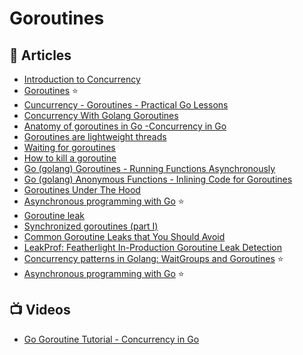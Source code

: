 # Goroutines

## 📕 Articles
- [Introduction to Concurrency](https://golangbot.com/concurrency/)
- [Goroutines](https://golangbot.com/goroutines/) ⭐
- [Cuncurrency - Goroutines - Practical Go Lessons](https://www.practical-go-lessons.com/chap-30-concurrency#goroutines)
- [Concurrency With Golang Goroutines](https://tutorialedge.net/golang/concurrency-with-golang-goroutines/)
- [Anatomy of goroutines in Go -Concurrency in Go](https://medium.com/rungo/anatomy-of-goroutines-in-go-concurrency-in-go-a4cb9272ff88)
- [Goroutines are lightweight threads](https://yourbasic.org/golang/goroutines-explained/)
- [Waiting for goroutines](https://yourbasic.org/golang/wait-for-goroutines-waitgroup/)
- [How to kill a goroutine](https://yourbasic.org/golang/stop-goroutine/)
- [Go (golang) Goroutines - Running Functions Asynchronously](https://jeremybytes.blogspot.com/2021/01/go-golang-goroutines-running-functions.html)
- [Go (golang) Anonymous Functions - Inlining Code for Goroutines](https://jeremybytes.blogspot.com/2021/02/go-golang-anonymous-functions-inlining.html)
- [Goroutines Under The Hood](https://osmh.dev/posts/goroutines-under-the-hood)
- [Asynchronous programming with Go](https://medium.com/@gauravsingharoy/asynchronous-programming-with-go-546b96cd50c1) ⭐
- [Goroutine leak](https://medium.com/golangspec/goroutine-leak-400063aef468)
- [Synchronized goroutines (part I)](https://medium.com/golangspec/synchronized-goroutines-part-i-4fbcdd64a4ec)
- [Common Goroutine Leaks that You Should Avoid](https://betterprogramming.pub/common-goroutine-leaks-that-you-should-avoid-fe12d12d6ee)
- [LeakProf: Featherlight In-Production Goroutine Leak Detection ](https://www.uber.com/en-IT/blog/leakprof-featherlight-in-production-goroutine-leak-detection/)
- [Concurrency patterns in Golang: WaitGroups and Goroutines](https://blog.logrocket.com/concurrency-patterns-golang-waitgroups-goroutines/) ⭐
- [Asynchronous programming with Go](https://medium.com/@gauravsingharoy/asynchronous-programming-with-go-546b96cd50c1) ⭐

## 📺 Videos
- [Go Goroutine Tutorial - Concurrency in Go](https://www.youtube.com/watch?v=ARHXmR0_MGY)